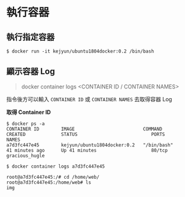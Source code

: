 # 執行容器

## 執行指定容器

```shell
$ docker run -it kejyun/ubuntu1804docker:0.2 /bin/bash
```

## 顯示容器 Log


> docker container logs <CONTAINER ID / CONTAINER NAMES>

指令後方可以輸入 `CONTAINER ID` 或 `CONTAINER NAMES` 去取得容器 Log

**取得 Container ID**

```shell
$ docker ps -a
CONTAINER ID        IMAGE                         COMMAND                  CREATED             STATUS                           PORTS               NAMES
a7d3fc447e45        kejyun/ubuntu1804docker:0.2   "/bin/bash"              41 minutes ago      Up 41 minutes                    80/tcp              gracious_hugle
```

```shell
$ docker container logs a7d3fc447e45

root@a7d3fc447e45:/# cd /home/web/
root@a7d3fc447e45:/home/web# ls
img
```
